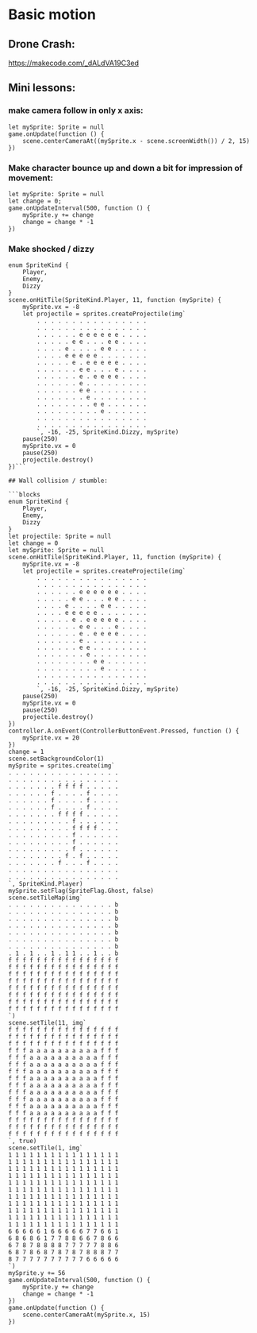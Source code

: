 # Basic motion

## Drone Crash:
    
https://makecode.com/_dALdVA19C3ed

## Mini lessons:

### make camera follow in only x axis:

```block
let mySprite: Sprite = null
game.onUpdate(function () {
    scene.centerCameraAt((mySprite.x - scene.screenWidth()) / 2, 15)
})
```
### Make character bounce up and down a bit for impression of movement:

```block
let mySprite: Sprite = null
let change = 0;
game.onUpdateInterval(500, function () {
    mySprite.y += change
    change = change * -1
})
```
### Make shocked / dizzy

```block
enum SpriteKind {
    Player,
    Enemy,
    Dizzy
}
scene.onHitTile(SpriteKind.Player, 11, function (mySprite) {
    mySprite.vx = -8
    let projectile = sprites.createProjectile(img`
        . . . . . . . . . . . . . . . . 
        . . . . . . . . . . . . . . . . 
        . . . . . . e e e e e e . . . . 
        . . . . . e e . . . e e . . . . 
        . . . . e . . . . e e . . . . . 
        . . . . e e e e e . . . . . . . 
        . . . . . e . e e e e e . . . . 
        . . . . . . e e . . . e . . . . 
        . . . . . . e . e e e e . . . . 
        . . . . . . e . . . . . . . . . 
        . . . . . . e e . . . . . . . . 
        . . . . . . . e . . . . . . . . 
        . . . . . . . . e e . . . . . . 
        . . . . . . . . . e . . . . . . 
        . . . . . . . . . . . . . . . . 
        . . . . . . . . . . . . . . . . 
        `, -16, -25, SpriteKind.Dizzy, mySprite)
    pause(250)
    mySprite.vx = 0
    pause(250)
    projectile.destroy()
})```

## Wall collision / stumble:

```blocks
enum SpriteKind {
    Player,
    Enemy,
    Dizzy
}
let projectile: Sprite = null
let change = 0
let mySprite: Sprite = null
scene.onHitTile(SpriteKind.Player, 11, function (mySprite) {
    mySprite.vx = -8
    let projectile = sprites.createProjectile(img`
        . . . . . . . . . . . . . . . . 
        . . . . . . . . . . . . . . . . 
        . . . . . . e e e e e e . . . . 
        . . . . . e e . . . e e . . . . 
        . . . . e . . . . e e . . . . . 
        . . . . e e e e e . . . . . . . 
        . . . . . e . e e e e e . . . . 
        . . . . . . e e . . . e . . . . 
        . . . . . . e . e e e e . . . . 
        . . . . . . e . . . . . . . . . 
        . . . . . . e e . . . . . . . . 
        . . . . . . . e . . . . . . . . 
        . . . . . . . . e e . . . . . . 
        . . . . . . . . . e . . . . . . 
        . . . . . . . . . . . . . . . . 
        . . . . . . . . . . . . . . . . 
        `, -16, -25, SpriteKind.Dizzy, mySprite)
    pause(250)
    mySprite.vx = 0
    pause(250)
    projectile.destroy()
})
controller.A.onEvent(ControllerButtonEvent.Pressed, function () {
    mySprite.vx = 20
})
change = 1
scene.setBackgroundColor(1)
mySprite = sprites.create(img`
. . . . . . . . . . . . . . . . 
. . . . . . . . . . . . . . . . 
. . . . . . . f f f f . . . . . 
. . . . . . f . . . . f . . . . 
. . . . . . f . . . . f . . . . 
. . . . . . f . . . . f . . . . 
. . . . . . . f f f f . . . . . 
. . . . . . . . . f . . . . . . 
. . . . . . . . . f f f f . . . 
. . . . . . . . . f . . . . . . 
. . . . . . . . . f . . . . . . 
. . . . . . . . . f . . . . . . 
. . . . . . . . f . f . . . . . 
. . . . . . . f . . . f . . . . 
. . . . . . . . . . . . . . . . 
. . . . . . . . . . . . . . . . 
`, SpriteKind.Player)
mySprite.setFlag(SpriteFlag.Ghost, false)
scene.setTileMap(img`
. . . . . . . . . . . . . . . b 
. . . . . . . . . . . . . . . b 
. . . . . . . . . . . . . . . b 
. . . . . . . . . . . . . . . b 
. . . . . . . . . . . . . . . b 
. . . . . . . . . . . . . . . b 
. . . . . . . . . . . . . . . b 
. 1 . 1 . . 1 . 1 1 . . 1 . . b 
f f f f f f f f f f f f f f f f 
f f f f f f f f f f f f f f f f 
f f f f f f f f f f f f f f f f 
f f f f f f f f f f f f f f f f 
f f f f f f f f f f f f f f f f 
f f f f f f f f f f f f f f f f 
f f f f f f f f f f f f f f f f 
f f f f f f f f f f f f f f f f 
`)
scene.setTile(11, img`
f f f f f f f f f f f f f f f f 
f f f f f f f f f f f f f f f f 
f f f f f f f f f f f f f f f f 
f f f a a a a a a a a a a f f f 
f f f a a a a a a a a a a f f f 
f f f a a a a a a a a a a f f f 
f f f a a a a a a a a a a f f f 
f f f a a a a a a a a a a f f f 
f f f a a a a a a a a a a f f f 
f f f a a a a a a a a a a f f f 
f f f a a a a a a a a a a f f f 
f f f a a a a a a a a a a f f f 
f f f a a a a a a a a a a f f f 
f f f f f f f f f f f f f f f f 
f f f f f f f f f f f f f f f f 
f f f f f f f f f f f f f f f f 
`, true)
scene.setTile(1, img`
1 1 1 1 1 1 1 1 1 1 1 1 1 1 1 1 
1 1 1 1 1 1 1 1 1 1 1 1 1 1 1 1 
1 1 1 1 1 1 1 1 1 1 1 1 1 1 1 1 
1 1 1 1 1 1 1 1 1 1 1 1 1 1 1 1 
1 1 1 1 1 1 1 1 1 1 1 1 1 1 1 1 
1 1 1 1 1 1 1 1 1 1 1 1 1 1 1 1 
1 1 1 1 1 1 1 1 1 1 1 1 1 1 1 1 
1 1 1 1 1 1 1 1 1 1 1 1 1 1 1 1 
1 1 1 1 1 1 1 1 1 1 1 1 1 1 1 1 
1 1 1 1 1 1 1 1 1 1 1 1 1 1 1 1 
1 1 1 1 1 1 1 1 1 1 1 1 1 1 1 1 
6 6 6 6 6 1 6 6 6 6 6 7 7 6 6 1 
6 8 6 8 6 1 7 7 8 8 6 6 7 8 6 6 
6 7 8 7 8 8 8 8 7 7 7 7 7 8 8 6 
6 8 7 8 6 8 7 8 7 8 7 8 8 8 7 7 
8 7 7 7 7 7 7 7 7 7 7 6 6 6 6 6 
`)
mySprite.y += 56
game.onUpdateInterval(500, function () {
    mySprite.y += change
    change = change * -1
})
game.onUpdate(function () {
    scene.centerCameraAt(mySprite.x, 15)
})

```